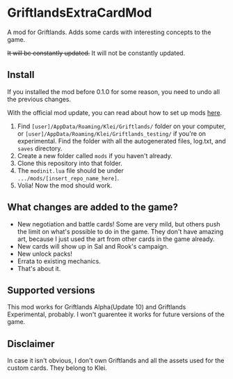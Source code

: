 # GriftlandsExtraCardMod

A mod for Griftlands. Adds some cards with interesting concepts to the game.

~~It will be constantly updated.~~ It will not be constantly updated.

## Install

If you installed the mod before 0.1.0 for some reason, you need to undo all the previous changes.

With the official mod update, you can read about how to set up mods [here](https://forums.kleientertainment.com/forums/topic/116914-early-mod-support/).

1. Find `[user]/AppData/Roaming/Klei/Griftlands/` folder on your computer, or `[user]/AppData/Roaming/Klei/Griftlands_testing/` if you're on experimental. Find the folder with all the autogenerated files, log.txt, and `saves` directory.
2. Create a new folder called `mods` if you haven't already.
3. Clone this repository into that folder.
4. The `modinit.lua` file should be under `.../mods/[insert_repo_name_here]`.
5. Volia! Now the mod should work.

## What changes are added to the game?

* New negotiation and battle cards! Some are very mild, but others push the limit on what's possible to do in the game. They don't have amazing art, because I just used the art from other cards in the game already.
* New cards will show up in Sal and Rook's campaign.
* New unlock packs!
* Errata to existing mechanics.
* That's about it.

## Supported versions

This mod works for Griftlands Alpha(Update 10) and Griftlands Experimental, probably. I won't guarentee it works for future versions of the game.

## Disclaimer

In case it isn't obvious, I don't own Griftlands and all the assets used for the custom cards. They belong to Klei.
